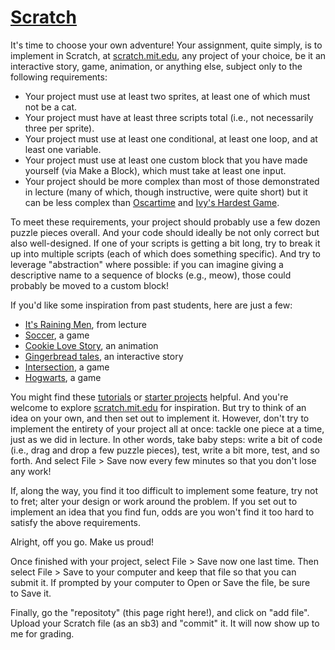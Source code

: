 [Scratch](https://cs50.harvard.edu/x/2023/psets/0/scratch/#scratch)
===================================================================

It's time to choose your own adventure! Your assignment, quite simply, is to implement in Scratch, at [scratch.mit.edu](https://scratch.mit.edu/), any project of your choice, be it an interactive story, game, animation, or anything else, subject only to the following requirements:

-   Your project must use at least two sprites, at least one of which must not be a cat.
-   Your project must have at least three scripts total (i.e., not necessarily three per sprite).
-   Your project must use at least one conditional, at least one loop, and at least one variable.
-   Your project must use at least one custom block that you have made yourself (via Make a Block), which must take at least one input.
-   Your project should be more complex than most of those demonstrated in lecture (many of which, though instructive, were quite short) but it can be less complex than [Oscartime](https://scratch.mit.edu/projects/277537196) and [Ivy's Hardest Game](https://scratch.mit.edu/projects/326129433).

To meet these requirements, your project should probably use a few dozen puzzle pieces overall. And your code should ideally be not only correct but also well-designed. If one of your scripts is getting a bit long, try to break it up into multiple scripts (each of which does something specific). And try to leverage "abstraction" where possible: if you can imagine giving a descriptive name to a sequence of blocks (e.g., meow), those could probably be moved to a custom block!

If you'd like some inspiration from past students, here are just a few:

-   [It's Raining Men](https://scratch.mit.edu/projects/37412/), from lecture
-   [Soccer](https://scratch.mit.edu/projects/37413/), a game
-   [Cookie Love Story](https://scratch.mit.edu/projects/26329196/), an animation
-   [Gingerbread tales](https://scratch.mit.edu/projects/277536784/), an interactive story
-   [Intersection](https://scratch.mit.edu/projects/75390754/), a game
-   [Hogwarts](https://scratch.mit.edu/projects/422258685), a game

You might find these [tutorials](https://scratch.mit.edu/projects/editor/?tutorial=all) or [starter projects](https://scratch.mit.edu/starter-projects) helpful. And you're welcome to explore [scratch.mit.edu](https://scratch.mit.edu/explore/projects/all) for inspiration. But try to think of an idea on your own, and then set out to implement it. However, don't try to implement the entirety of your project all at once: tackle one piece at a time, just as we did in lecture. In other words, take baby steps: write a bit of code (i.e., drag and drop a few puzzle pieces), test, write a bit more, test, and so forth. And select File > Save now every few minutes so that you don't lose any work!

If, along the way, you find it too difficult to implement some feature, try not to fret; alter your design or work around the problem. If you set out to implement an idea that you find fun, odds are you won't find it too hard to satisfy the above requirements.

Alright, off you go. Make us proud!

Once finished with your project, select File > Save now one last time. Then select File > Save to your computer and keep that file so that you can submit it. If prompted by your computer to Open or Save the file, be sure to Save it.

Finally, go the "repositoty" (this page right here!), and click on "add file". Upload your Scratch file (as an sb3) and "commit" it. It will now show up to me for grading.
